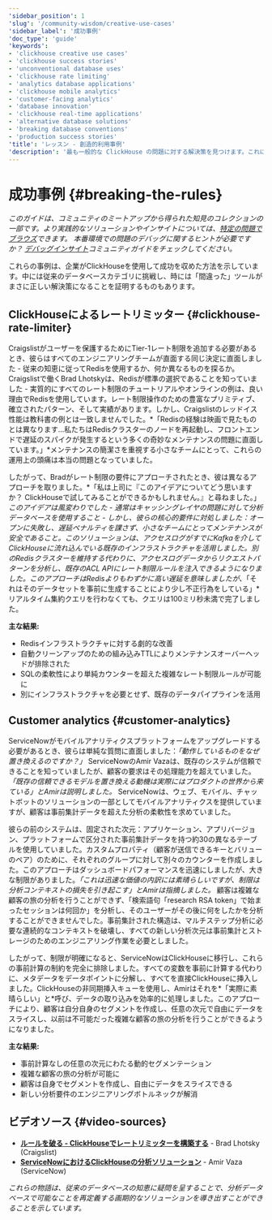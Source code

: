 ```yaml
---
'sidebar_position': 1
'slug': '/community-wisdom/creative-use-cases'
'sidebar_label': '成功事例'
'doc_type': 'guide'
'keywords':
- 'clickhouse creative use cases'
- 'clickhouse success stories'
- 'unconventional database uses'
- 'clickhouse rate limiting'
- 'analytics database applications'
- 'clickhouse mobile analytics'
- 'customer-facing analytics'
- 'database innovation'
- 'clickhouse real-time applications'
- 'alternative database solutions'
- 'breaking database conventions'
- 'production success stories'
'title': 'レッスン - 創造的利用事例'
'description': '最も一般的な ClickHouse の問題に対する解決策を見つけます。これには、遅いクエリ、メモリエラー、接続の問題、及び設定の問題が含まれます。'
---
```



# 成功事例 {#breaking-the-rules}

*このガイドは、コミュニティのミートアップから得られた知見のコレクションの一部です。より実践的なソリューションやインサイトについては、[特定の問題でブラウズ](./community-wisdom.md)できます。*
*本番環境での問題のデバッグに関するヒントが必要ですか？ [デバッグインサイト](./debugging-insights.md)コミュニティガイドをチェックしてください。*

これらの事例は、企業がClickHouseを使用して成功を収めた方法を示しています。中には従来のデータベースカテゴリに挑戦し、時には「間違った」ツールがまさに正しい解決策になることを証明するものもあります。

## ClickHouseによるレートリミッター {#clickhouse-rate-limiter}

Craigslistがユーザーを保護するためにTier-1レート制限を追加する必要があるとき、彼らはすべてのエンジニアリングチームが直面する同じ決定に直面しました - 従来の知恵に従ってRedisを使用するか、何か異なるものを探るか。Craigslistで働くBrad Lhotskyは、Redisが標準の選択であることを知っていました - 実質的にすべてのレート制限のチュートリアルやオンラインの例は、良い理由でRedisを使用しています。レート制限操作のための豊富なプリミティブ、確立されたパターン、そして実績があります。しかし、Craigslistのレッドイス性能は教科書の例とは一致しませんでした。*「Redisの経験は映画で見たものとは異なります...私たちはRedisクラスターのノードを再起動し、フロントエンドで遅延のスパイクが発生するという多くの奇妙なメンテナンスの問題に直面しています。」*メンテナンスの簡潔さを重視する小さなチームにとって、これらの運用上の頭痛は本当の問題となっていました。

したがって、Bradがレート制限の要件にアプローチされたとき、彼は異なるアプローチを取りました。*「私は上司に『このアイデアについてどう思いますか？ ClickHouseで試してみることができるかもしれません。』と尋ねました。」*このアイデアは風変わりでした - 通常はキャッシングレイヤの問題に対して分析データベースを使用すること - しかし、彼らの核心的要件に対処しました：オープンに失敗し、遅延ペナルティを課さず、小さなチームにとってメンテナンスが安全であること。このソリューションは、アクセスログがすでにKafkaを介してClickHouseに流れ込んでいる既存のインフラストラクチャを活用しました。別のRedisクラスターを維持する代わりに、アクセスログデータからリクエストパターンを分析し、既存のACL APIにレート制限ルールを注入できるようになりました。このアプローチはRedisよりもわずかに高い遅延を意味しましたが、*「それはそのデータセットを事前に生成することにより少し不正行為をしている」*リアルタイム集約クエリを行わなくても、クエリは100ミリ秒未満で完了しました。

**主な結果:**
- Redisインフラストラクチャに対する劇的な改善
- 自動クリーンアップのための組み込みTTLによりメンテナンスオーバーヘッドが排除された
- SQLの柔軟性により単純カウンターを超えた複雑なレート制限ルールが可能に
- 別にインフラストラクチャを必要とせず、既存のデータパイプラインを活用

## Customer analytics {#customer-analytics}

ServiceNowがモバイルアナリティクスプラットフォームをアップグレードする必要があるとき、彼らは単純な質問に直面しました：*「動作しているものをなぜ置き換えるのですか？」* ServiceNowのAmir Vazaは、既存のシステムが信頼できることを知っていましたが、顧客の要求はその処理能力を超えていました。*「既存の信頼できるモデルを置き換える動機は実際にはプロダクトの世界から来ている」とAmirは説明しました。* ServiceNowは、ウェブ、モバイル、チャットボットのソリューションの一部としてモバイルアナリティクスを提供していますが、顧客は事前集計データを超えた分析の柔軟性を求めていました。

彼らの前のシステムは、固定された次元：アプリケーション、アプリバージョン、プラットフォームで区分された事前集計データを持つ約30の異なるテーブルを使用していました。カスタムプロパティ（顧客が送信できるキーとバリューのペア）のために、それぞれのグループに対して別々のカウンターを作成しました。このアプローチはダッシュボードパフォーマンスを迅速にしましたが、大きな制限がありました。*「これは迅速な価値の内訳には素晴らしいですが、制限は分析コンテキストの損失を引き起こす」とAmirは指摘しました。* 顧客は複雑な顧客の旅の分析を行うことができず、「検索語句「research RSA token」で始まったセッションは何回か」を分析し、そのユーザーがその後に何をしたかを分析することができませんでした。事前集計された構造は、マルチステップ分析に必要な連続的なコンテキストを破壊し、すべての新しい分析次元は事前集計とストレージのためのエンジニアリング作業を必要としました。

したがって、制限が明確になると、ServiceNowはClickHouseに移行し、これらの事前計算の制約を完全に排除しました。すべての変数を事前に計算する代わりに、メタデータをデータポイントに分解し、すべてを直接ClickHouseに挿入しました。ClickHouseの非同期挿入キューを使用し、Amirはそれを*「実際に素晴らしい」と*呼び、データの取り込みを効率的に処理しました。このアプローチにより、顧客は自分自身のセグメントを作成し、任意の次元で自由にデータをスライスし、以前は不可能だった複雑な顧客の旅の分析を行うことができるようになりました。

**主な結果:**
- 事前計算なしの任意の次元にわたる動的セグメンテーション
- 複雑な顧客の旅の分析が可能に
- 顧客は自身でセグメントを作成し、自由にデータをスライスできる  
- 新しい分析要件のエンジニアリングボトルネックが解消

## ビデオソース {#video-sources}

- **[ルールを破る - ClickHouseでレートリミッターを構築する](https://www.youtube.com/watch?v=wRwqrbUjRe4)** - Brad Lhotsky (Craigslist)
- **[ServiceNowにおけるClickHouseの分析ソリューション](https://www.youtube.com/watch?v=b4Pmpx3iRK4)** - Amir Vaza (ServiceNow)

*これらの物語は、従来のデータベースの知恵に疑問を呈することで、分析データベースで可能なことを再定義する画期的なソリューションを導き出すことができることを示しています。*
